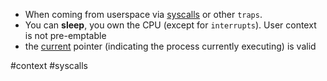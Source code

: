 - When coming from userspace via [syscalls](./Syscalls.md) or other `traps`.  
- You can **sleep**, you own the CPU (except for `interrupts`). User context is not pre-emptable  
- the [current](./Current.md) pointer (indicating the process currently executing) is valid  
  
#context #syscalls 